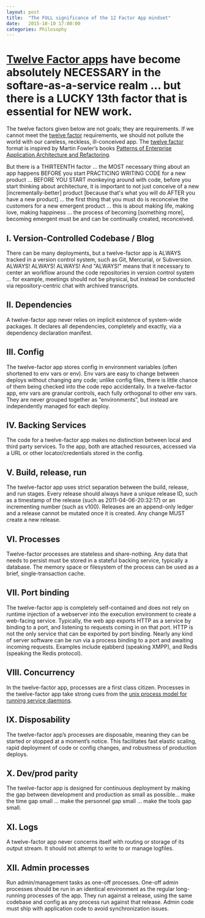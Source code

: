 ```yaml
---
layout: post
title:  "The FULL significance of the 12 Factor App mindset"
date:   2015-10-10 17:00:00
categories: Philosophy
---
```


# [Twelve Factor apps](http://12factor.net/) have become absolutely NECESSARY in the softare-as-a-service realm ... but there is a LUCKY 13th factor that is essential for NEW work.
The twelve factors given below are not goals; they are requirements.  If we cannot meet the [twelve factor](http://12factor.net/) requirements, we should not pollute the world with our careless, reckless, ill-conceived app.  The [twelve factor](http://12factor.net/) format is inspired by Martin Fowler’s books [Patterns of Enterprise Application Architecture and Refactoring](https://www.safaribooksonline.com/library/view/patterns-of-enterprise/0321127420/).

But there is a THIRTEENTH factor ... the MOST necessary thing about an app happens BEFORE you start PRACTICING WRITING CODE for a new product ... BEFORE YOU START monkeying around with code, before you start thinking about architecture, it is important to not just conceive of a new [incrementally-better] product [because that's what you will do AFTER you have a new product] ... the first thing that you must do is reconceive the customers for a new emergent product ... this is about making life, making love, making happiness ... the process of becoming [something more], becoming emergent must be and can be continually created, reconceived.

## I. Version-Controlled Codebase / Blog
There can be many deployments, but a twelve-factor app is ALWAYS tracked in a version control system, such as Git, Mercurial, or Subversion. ALWAYS! ALWAYS! ALWAYS!  And "ALWAYS!" means that it necessary to center an workflow around the code repositories in version control system ... for example, meetings should not be physical, but instead be conducted via repository-centric chat with archived transcripts.

## II. Dependencies
A twelve-factor app never relies on implicit existence of system-wide packages. It declares all dependencies, completely and exactly, via a dependency declaration manifest.

## III. Config
The twelve-factor app stores config in environment variables (often shortened to env vars or env). Env vars are easy to change between deploys without changing any code; unlike config files, there is little chance of them being checked into the code repo accidentally. In a twelve-factor app, env vars are granular controls, each fully orthogonal to other env vars. They are never grouped together as “environments”, but instead are independently managed for each deploy.

## IV. Backing Services
The code for a twelve-factor app makes no distinction between local and third party services. To the app, both are attached resources, accessed via a URL or other locator/credentials stored in the config.

## V. Build, release, run
The twelve-factor app uses strict separation between the build, release, and run stages. Every release should always have a unique release ID, such as a timestamp of the release (such as 2011-04-06-20:32:17) or an incrementing number (such as v100). Releases are an append-only ledger and a release cannot be mutated once it is created. Any change MUST create a new release.

## VI. Processes
Twelve-factor processes are stateless and share-nothing. Any data that needs to persist must be stored in a stateful backing service, typically a database. The memory space or filesystem of the process can be used as a brief, single-transaction cache.

## VII. Port binding
The twelve-factor app is completely self-contained and does not rely on runtime injection of a webserver into the execution environment to create a web-facing service. Typically, the web app exports HTTP as a service by binding to a port, and listening to requests coming in on that port. HTTP is not the only service that can be exported by port binding. Nearly any kind of server software can be run via a process binding to a port and awaiting incoming requests. Examples include ejabberd (speaking XMPP), and Redis (speaking the Redis protocol).

## VIII. Concurrency
In the twelve-factor app, processes are a first class citizen. Processes in the twelve-factor app take strong cues from the [unix process model for running service daemons](http://adam.herokuapp.com/past/2011/5/9/applying_the_unix_process_model_to_web_apps/).

## IX. Disposability
The twelve-factor app’s processes are disposable, meaning they can be started or stopped at a moment’s notice. This facilitates fast elastic scaling, rapid deployment of code or config changes, and robustness of production deploys.

## X. Dev/prod parity
The twelve-factor app is designed for continuous deployment by making the gap between development and production as small as possible... make the time gap small ... make the personnel gap small ... make the tools gap small.

## XI. Logs
A twelve-factor app never concerns itself with routing or storage of its output stream. It should not attempt to write to or manage logfiles.

## XII. Admin processes
Run admin/management tasks as one-off processes. One-off admin processes should be run in an identical environment as the regular long-running processes of the app. They run against a release, using the same codebase and config as any process run against that release. Admin code must ship with application code to avoid synchronization issues.
